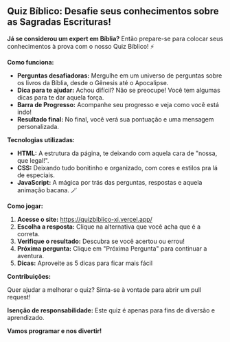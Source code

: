 ##  Quiz Bíblico: Desafie seus conhecimentos sobre as Sagradas Escrituras!

**Já se considerou um expert em Bíblia?**   Então prepare-se para colocar seus conhecimentos à prova com o nosso Quiz Bíblico! ⚡

**Como funciona:**

* **Perguntas desafiadoras:** Mergulhe em um universo de perguntas sobre os livros da Bíblia, desde o Gênesis até o Apocalipse.
* **Dica para te ajudar:** Achou difícil? Não se preocupe! Você tem algumas dicas para te dar aquela força. 
* **Barra de Progresso:** Acompanhe seu progresso e veja como você está indo! 
* **Resultado final:** No final, você verá sua pontuação e uma mensagem personalizada. 

**Tecnologias utilizadas:**

* **HTML:** A estrutura da página, te deixando com aquela cara de "nossa, que legal!".
* **CSS:** Deixando tudo bonitinho e organizado, com cores e estilos pra lá de especiais.
* **JavaScript:** A mágica por trás das perguntas, respostas e aquela animação bacana. 🪄

**Como jogar:**

1. **Acesse o site:** https://quizbiblico-xi.vercel.app/
2. **Escolha a resposta:** Clique na alternativa que você acha que é a correta.
3. **Verifique o resultado:** Descubra se você acertou ou errou!
5. **Próxima pergunta:** Clique em "Próxima Pergunta" para continuar a aventura.
6. **Dicas:** Aproveite as 5 dicas para ficar mais fácil

**Contribuições:**

Quer ajudar a melhorar o quiz? Sinta-se à vontade para abrir um pull request! 

**Isenção de responsabilidade:** Este quiz é apenas para fins de diversão e aprendizado. 

**Vamos programar e nos divertir!** 
